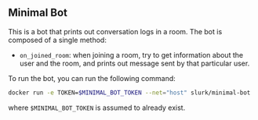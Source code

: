 ## Minimal Bot

This is a bot that prints out conversation logs in a room. The bot is composed of a single method:
* `on_joined_room`: when joining a room, try to get information about the user and the room, and prints out message sent by that particular user.

To run the bot, you can run the following command:
```bash
docker run -e TOKEN=$MINIMAL_BOT_TOKEN --net="host" slurk/minimal-bot
```

where `$MINIMAL_BOT_TOKEN` is assumed to already exist.